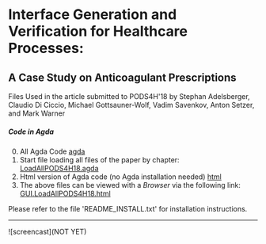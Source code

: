 # Interface Generation and Verification for Healthcare Processes:
## A Case Study on Anticoagulant Prescriptions


Files Used in the article submitted to PODS4H'18 by Stephan Adelsberger, Claudio Di Ciccio, Michael Gottsauner-Wolf,
Vadim Savenkov, Anton Setzer, and Mark Warner


##### Code in Agda
0. All Agda Code
  [agda](/agda/)
1. Start file loading all files of the paper by chapter:
  [LoadAllPODS4H18.agda](/agda/examples/GUI/LoadAllPODS4H18.agda)
2. Html version of Agda code (no Agda installation needed)
  [html](/html/)
3. The above files can be viewed with a *Browser* via the following link:
   [GUI.LoadAllPODS4H18.html](http://www.cs.swan.ac.uk/~csetzer/transfer/ppdp18Temporary8jqm7tRs/GUI.LoadAllPODS4H18.html)

Please refer to the file 'README_INSTALL.txt' for installation instructions.

---
![screencast](NOT YET)

